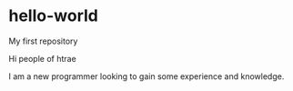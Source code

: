 # hello-world
My first repository

Hi people of htrae

I am a new programmer looking to gain some experience and knowledge.
